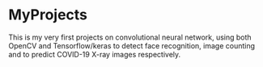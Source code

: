 # MyProjects

This is my very first projects on convolutional neural network, using both OpenCV and Tensorflow/keras to detect face recognition, image counting and to predict COVID-19 X-ray images respectively. 
